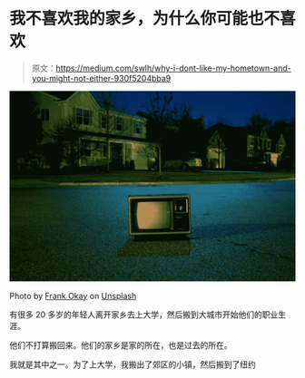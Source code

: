 # 我不喜欢我的家乡，为什么你可能也不喜欢

> 原文：<https://medium.com/swlh/why-i-dont-like-my-hometown-and-you-might-not-either-930f5204bba9>

![](img/ab9cacf541578a78c1d8633f2cbe11bd.png)

Photo by [Frank Okay](https://unsplash.com/@frankokay?utm_source=medium&utm_medium=referral) on [Unsplash](https://unsplash.com?utm_source=medium&utm_medium=referral)

有很多 20 多岁的年轻人离开家乡去上大学，然后搬到大城市开始他们的职业生涯。

他们不打算搬回来。他们的家乡是家的所在，也是过去的所在。

我就是其中之一。为了上大学，我搬出了郊区的小镇，然后搬到了纽约